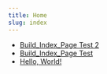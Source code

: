 ```yaml
---
title: Home
slug: index
---
```


- [Build_Index_Page Test 2](test-2.html)
- [Build_Index_Page Test](test.html)
- [Hello, World!](hello.html)
